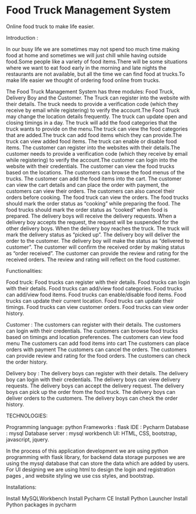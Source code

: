 # Food Truck Management System
Online food truck to make life easier.

Introduction :

In our busy life we are sometimes may not spend too much time making food at home and sometimes we will just chill while having outside food.Some people like a variety of food items.There will be  some situations where we want to eat food early in the morning and late  nights the restaurants are not available, but all the  time we can find food at trucks.To make life easier we thought of ordering food online from trucks.

The Food Truck Management System has three modules: Food Truck, Delivery Boy and the Customer. The Truck can register into the website with their details. The truck needs to provide a verification code (which they receive by email while registering) to verify the account.The Food Truck may change the location details frequently. The truck can update open and closing timings in  a day. The truck will add the food categories that the truck wants to provide on the menu.The truck can view the food categories that are added.The truck can add food items which they can provide.The truck can view added food items. The truck can enable or disable food items.
The customer can register into the websites with their details.The customer needs to provide a verification code (which they receive by email while registering) to verify the account.The customer can login into the website with their credentials. The customer can view the food trucks based on the locations. The customers can browse the food menus of the trucks. The customer can add the food items into the cart. The customer can view the cart details and can place the order with payment, the customers can view their orders. The customers can also cancel their orders before cooking. 
The food truck can view the orders. The food trucks should mark the order status as “cooking” while preparing the food. The food trucks should mark the order status as “cooked” when food is prepared. The delivery boys will receive the delivery requests. When a delivery boy accepts the request, the request will be suspended for the other delivery boys. When the delivery boy reaches the truck. The truck will mark the delivery status as “picked up”. The delivery boy will deliver the order to the customer. The delivery boy will make the status as “delivered to customer”. The customer will confirm the received order by making status as “order received”. The customer can provide the review and rating for the received orders. The review and rating will reflect on the food customer.

Functionalities:

Food truck:
Food trucks can register with their details.
Food trucks can login with their details. 
Food trucks can add/view food categories.
Food trucks can add/view food items.
Food trucks can enable/disable food items. 
Food trucks can update their current location.
Food trucks can update their timings. 
Food trucks can view customer orders.
Food trucks can view order history. 	

Customer :
The customers can register with their details.
The customers can login with their credentials.
The customers can browse food trucks based on timings and location preferences.
The customers can view food menu
The customers can add food items into cart
The customers can place orders with payment
The customers can cancel the orders.
The customers can provide review and rating for the food orders.
The customers can check the order history. 

Delivery boy :
The delivery boys can register with their details. 
The delivery boy can login with their credentials.
The delivery boys can view delivery requests.
The delivery boys can accept the delivery request. 
The delivery boys can pick up the order from the food truck. 
The delivery boys can deliver orders to the customers.
The delivery boys can check the order history. 

TECHNOLOGIES:

Programming language:  python 
Frameworks : flask
IDE : Pycharm
Database : mysql 
Database server : mysql workbench
UI:  HTML, CSS, bootstrap, javascript, jquery.
	
In the process of this application development we are using python programming with flask library, for backend data storage purposes we are using the  mysql database that can store the data which are added by users. For UI designing  we are  using  html to design the login and registration pages , and website styling we use css styles, and bootstrap.

Installations:

Install MySQLWorkbench
Install  Pycharm CE
Install Python Launcher
Install Python packages in pycharm



